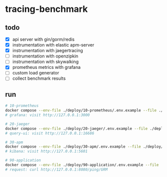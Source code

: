 # tracing-benchmark

## todo
* [x] api server with gin/gorm/redis
* [x] instrumentation with elastic apm-server
* [x] instrumentation with jaegertracing
* [ ] instrumentation with openzipkin
* [ ] instrumentation with skywalking
* [x] prometheus metrics with grafana
* [ ] custom load generator
* [ ] collect benchmark results

## run
```sh
# 10-prometheus
docker compose --env-file ./deploy/10-prometheus/.env.example --file ./deploy/10-prometheus/compose.yaml up -d
# grafana: visit http://127.0.0.1:3000

# 20-jaeger
docker compose --env-file ./deploy/20-jaeger/.env.example --file ./deploy/20-jaeger/compose.yaml up -d
# query-ui: visit http://127.0.0.1:16686

# 30-apm
docker compose --env-file ./deploy/30-apm/.env.example --file ./deploy/30-apm/compose.yaml up -d
# kibana: visit http://127.0.0.1:5601

# 90-application
docker compose --env-file ./deploy/90-application/.env.example --file ./deploy/90-application/compose.yaml up -d
# request: curl http://127.0.0.1:8080/ping/GRM
```
